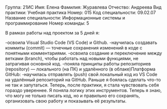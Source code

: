 Группа: 21ИС
Имя: Елена
Фамилия: Журавлева
Отчество: Андреева
Вид практики: Учебная практика
Номер: 015
Код специальности: 09.02.07
Название специальности: Информационные системы и программирование
Номер команды: 5

В рамках работы над проектом за 5 дней я:

-освоила Visual Studio Code (VS Code) и Github. 
-научилась создавать коммиты (commit) — точечные сохранения изменений в коде с понятными комментариями.
-освоила создание и переключение между ветками (branch), чтобы работать над новыми функциями, не затрагивая основной код.
-поняла принципы работы репозиториев (repository) — локального (на ПК) и удалённого (в облаке)Платформа GitHub:
-научилась отправлять (push) свой локальный код из VS Code на удалённый репозиторий на GitHub.
Раньше я боялась сделать что-то не так и запутаться. Теперь, после практики, я стала чувствовать себя гораздо увереннее.
Я поняла логику этих инструментов. Теперь я знаю, что могу не только писать код, но и правильно его сохранять, организовать свою работу и показывать её результаты.
